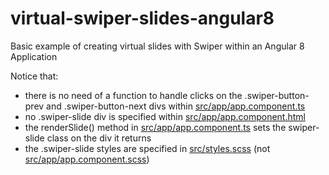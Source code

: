 # virtual-swiper-slides-angular8
Basic example of creating virtual slides with Swiper within an Angular 8 Application

Notice that:
<ul>
  <li>there is no need of a function to handle clicks on the .swiper-button-prev and .swiper-button-next divs within <a href="src/app/app.component.ts">src/app/app.component.ts</a></li>
  <li>no .swiper-slide div is specified within <a href="src/app/app.component.html">src/app/app.component.html</a></li>
  <li>the renderSlide() method in <a href="src/app/app.component.ts">src/app/app.component.ts</a> sets the swiper-slide class on the div it returns
  <li>the .swiper-slide styles are specified in <a href="src/styles.scss">src/styles.scss</a> (not <a href="src/app/app.component.scss">src/app/app.component.scss</a>)</li>
</ul>
